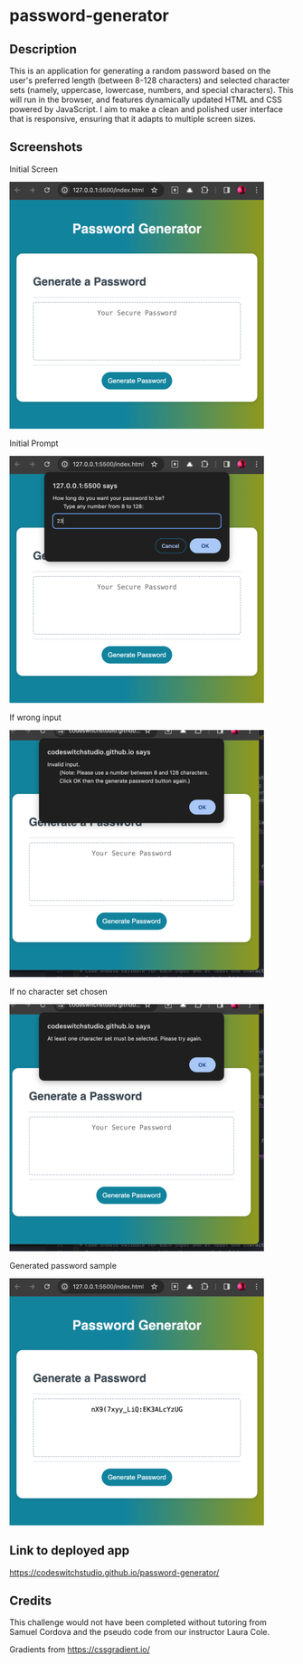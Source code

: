 # password-generator

## Description
This is an application for generating a random password based on the user's preferred length (between 8-128 characters) and selected character sets (namely, uppercase, lowercase, numbers, and special characters). This will run in the browser, and features dynamically updated HTML and CSS powered by JavaScript. I aim to make a clean and polished user interface that is responsive, ensuring that it adapts to multiple screen sizes.

## Screenshots
Initial Screen

![initial screen](./images/Screenshot01.png)

Initial Prompt

![prompt](./images/Screenshot02.png)

If wrong input

![If wrong input](./images/Screenshot05.png)

If no character set chosen

![If no character set chosen](./images/Screenshot04.png)

Generated password sample

![generated password](./images/Screenshot03.png)


## Link to deployed app
https://codeswitchstudio.github.io/password-generator/


## Credits
This challenge would not have been completed without tutoring from Samuel Cordova and the pseudo code from our instructor Laura Cole.

Gradients from 
https://cssgradient.io/
